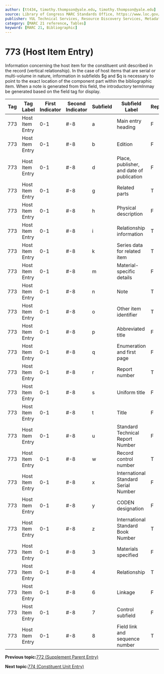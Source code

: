 ```yaml
---
author: [tt434, timothy.thompson@yale.edu, timothy.thompson@yale.edu]
source: Library of Congress MARC Standards Office, https://www.loc.gov/marc/bibliographic/bd773.html
publisher: YUL Technical Services, Resource Discovery Services, Metadata Services Unit
category: [MARC 21 reference, Tables]
keyword: [MARC 21, Bibliographic]
---
```


# 773 \(Host Item Entry\)

Information concerning the host item for the constituent unit described in the record \(vertical relationship\). In the case of host items that are serial or multi-volume in nature, information in subfields $g and $q is necessary to point to the exact location of the component part within the bibliographic item. When a note is generated from this field, the introductory termInmay be generated based on the field tag for display.

|Tag|Tag Label|First Indicator|Second Indicator|Subfield|Subfield Label|Repeatable|
|---|---------|---------------|----------------|--------|--------------|----------|
|773|Host Item Entry|0-1|\#-8|a|Main entry heading|F|
|773|Host Item Entry|0-1|\#-8|b|Edition|F|
|773|Host Item Entry|0-1|\#-8|d|Place, publisher, and date of publication|F|
|773|Host Item Entry|0-1|\#-8|g|Related parts|T|
|773|Host Item Entry|0-1|\#-8|h|Physical description|F|
|773|Host Item Entry|0-1|\#-8|i|Relationship information|T|
|773|Host Item Entry|0-1|\#-8|k|Series data for related item|T|
|773|Host Item Entry|0-1|\#-8|m|Material-specific details|F|
|773|Host Item Entry|0-1|\#-8|n|Note|T|
|773|Host Item Entry|0-1|\#-8|o|Other item identifier|T|
|773|Host Item Entry|0-1|\#-8|p|Abbreviated title|F|
|773|Host Item Entry|0-1|\#-8|q|Enumeration and first page|F|
|773|Host Item Entry|0-1|\#-8|r|Report number|T|
|773|Host Item Entry|0-1|\#-8|s|Uniform title|F|
|773|Host Item Entry|0-1|\#-8|t|Title|F|
|773|Host Item Entry|0-1|\#-8|u|Standard Technical Report Number|F|
|773|Host Item Entry|0-1|\#-8|w|Record control number|T|
|773|Host Item Entry|0-1|\#-8|x|International Standard Serial Number|F|
|773|Host Item Entry|0-1|\#-8|y|CODEN designation|F|
|773|Host Item Entry|0-1|\#-8|z|International Standard Book Number|T|
|773|Host Item Entry|0-1|\#-8|3|Materials specified|F|
|773|Host Item Entry|0-1|\#-8|4|Relationship|T|
|773|Host Item Entry|0-1|\#-8|6|Linkage|F|
|773|Host Item Entry|0-1|\#-8|7|Control subfield|F|
|773|Host Item Entry|0-1|\#-8|8|Field link and sequence number|T|

**Previous topic:**[772 \(Supplement Parent Entry\)](../tables/772_bib_table.md)

**Next topic:**[774 \(Constituent Unit Entry\)](../tables/774_bib_table.md)

